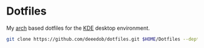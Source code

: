 # Dotfiles

My [arch](https://archlinux.org/) based dotfiles for the
[KDE](https://wiki.archlinux.org/title/KDE) desktop environment.

```bash
git clone https://github.com/deeedob/dotfiles.git $HOME/Dotfiles --depth 1
```
